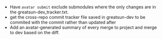 - Have `avatar submit` exclude submodules where the only changes are in the greatsun-dev_tracker.txt.
- get the cross-repo commit tracker file saved in greatsun-dev to be commited with the commit rather than updated after
- Add an avatar-generated summary of every merge to project and merge to dev based on the diff.
